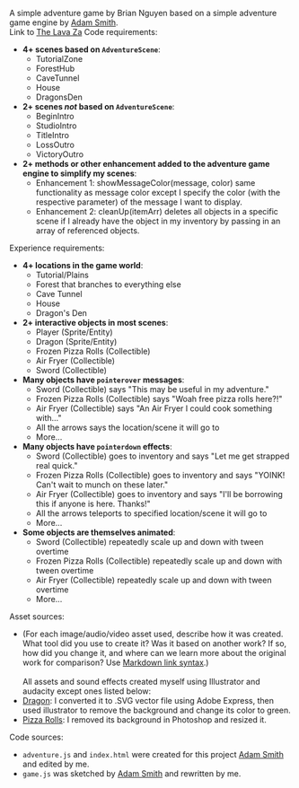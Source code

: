 A simple adventure game by Brian Nguyen based on a simple adventure game engine by [Adam Smith](https://github.com/rndmcnlly).\
Link to [The Lava Za](https://brian-mt-nguyen.github.io/The-Lava-Za/)
Code requirements:
- **4+ scenes based on `AdventureScene`**:
    - TutorialZone
    - ForestHub
    - CaveTunnel
    - House
    - DragonsDen
- **2+ scenes *not* based on `AdventureScene`**:
    - BeginIntro
    - StudioIntro
    - TitleIntro
    - LossOutro
    - VictoryOutro
- **2+ methods or other enhancement added to the adventure game engine to simplify my scenes**:
    - Enhancement 1: showMessageColor(message, color) same functionality as message color except I specify the color (with the respective parameter) of the message I want to display.
    - Enhancement 2: cleanUp(itemArr) deletes all objects in a specific scene if I already have the object in my inventory by passing in an array of referenced objects.

Experience requirements:
- **4+ locations in the game world**:
    - Tutorial/Plains
    - Forest that branches to everything else
    - Cave Tunnel
    - House
    - Dragon's Den
- **2+ interactive objects in most scenes**:
    - Player (Sprite/Entity)
    - Dragon (Sprite/Entity)
    - Frozen Pizza Rolls (Collectible)
    - Air Fryer (Collectible)
    - Sword (Collectible)
- **Many objects have `pointerover` messages**:
    - Sword (Collectible) says "This may be useful in my adventure."
    - Frozen Pizza Rolls (Collectible) says "Woah free pizza rolls here?!"
    - Air Fryer (Collectible) says "An Air Fryer I could cook something with..."
    - All the arrows says the location/scene it will go to
    - More...
- **Many objects have `pointerdown` effects**:
    - Sword (Collectible) goes to inventory and says "Let me get strapped real quick."
    - Frozen Pizza Rolls (Collectible) goes to inventory and says "YOINK! Can't wait to munch on these later."
    - Air Fryer (Collectible) goes to inventory and says "I'll be borrowing this if anyone is here. Thanks!"
    - All the arrows teleports to specified location/scene it will go to
    - More...
- **Some objects are themselves animated**:
    - Sword (Collectible) repeatedly scale up and down with tween overtime
    - Frozen Pizza Rolls (Collectible) repeatedly scale up and down with tween overtime
    - Air Fryer (Collectible) repeatedly scale up and down with tween overtime
    - More...

Asset sources:
- (For each image/audio/video asset used, describe how it was created. What tool did you use to create it? Was it based on another work? If so, how did you change it, and where can we learn more about the original work for comparison? Use [Markdown link syntax](https://docs.github.com/en/get-started/writing-on-github/getting-started-with-writing-and-formatting-on-github/basic-writing-and-formatting-syntax#links).)\
\
All assets and sound effects created myself using Illustrator and audacity except ones listed below:
- [Dragon](https://en.ac-illust.com/clip-art/23511264/pixel-art-dragon-02): I converted it to .SVG vector file using Adobe Express, then used illustrator to remove the background and change its color to green.
- [Pizza Rolls](https://pixelartmaker.com/art/b9d94c031157671): I removed its background in Photoshop and resized it.

Code sources:
- `adventure.js` and `index.html` were created for this project [Adam Smith](https://github.com/rndmcnlly) and edited by me.
- `game.js` was sketched by [Adam Smith](https://github.com/rndmcnlly) and rewritten by me.
